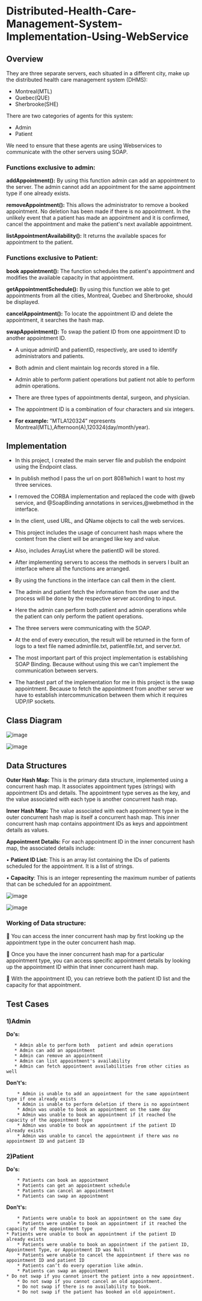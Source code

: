 # Distributed-Health-Care-Management-System-Implementation-Using-WebService

## Overview


They are three separate servers, each situated in a different city, make up the distributed health care management system (DHMS):
* Montreal(MTL)
* Quebec(QUE)
* Sherbrooke(SHE)


There are two categories of agents for this system:

* Admin
* Patient 

We need to ensure that these agents are using Webservices to communicate with the other servers using SOAP.


### Functions exclusive to admin:

**addAppointment():** By using this function admin can add an appointment to the server. The admin cannot add an appointment for the same appointment type if one already exists.

**removeAppointment():** This allows the administrator to remove a booked appointment. No deletion has been made if there is no appointment. In the unlikely event that a patient has made an appointment and it is confirmed, cancel the appointment and make the patient's next available appointment.

**listAppointmentAvailability():** It returns the available spaces for appointment to the patient.


### Functions exclusive to Patient:

**book appointment():** The function schedules the patient's appointment and modifies the available capacity in that appointment.


**getAppointmentSchedule():** By using this function we able to get appointments from all the cities, Montreal, Quebec and Sherbrooke, should be displayed.


**cancelAppointment():** To locate the appointment ID and delete the appointment, it searches the hash map.

**swapAppointment():** To swap the patient ID from one appointment ID to another appointment ID.


* A unique adminID and patientID, respectively, are used to identify administrators and patients.

* Both admin and client maintain log records stored in a file.

* Admin able to perform patient operations but patient not able to perform admin operations.

* There are three types of appointments dental, surgeon, and physician.

* The appointment ID is a combination of four characters and six integers.

* **For example:** ”MTLA120324” represents Montreal(MTL),Afternoon(A),120324(day/month/year).


## Implementation

*	In this project, I created the main server file and publish the endpoint using the Endpoint class.

*	In publish method I pass the url on port 8081which I want to host my three services.

*	I removed the CORBA implementation and replaced the code with @web service, and @SoapBinding annotations in services,@webmethod in the interface.

*	In the client, used URL, and QName objects to call the web services.

*	This project includes the usage of concurrent hash maps where the content from the client will be arranged like key and value.

*	Also, includes ArrayList where the patientID will be stored.

*	 After implementing servers to access the methods in servers I built an interface where all the functions are arranged.

*	By using the functions in the interface can call them in the client.

*	The admin and patient fetch the information from the user and the process will be done by the respective server according to input.

*	Here the admin can perform both patient and admin operations while the patient can only perform the patient operations.

*	The three servers were communicating with the SOAP.

*	At the end of every execution, the result will be returned in the form of logs to a text file named adminfile.txt, patientfile.txt, and server.txt.

*	The most important part of this project implementation is establishing SOAP Binding. Because without using this we can’t implement the communication between servers.

*	The hardest part of the implementation for me in this project is the swap appointment. Because to fetch the appointment from another server we have to establish intercommunication between them which it requires UDP/IP sockets.

## Class Diagram

![image](https://github.com/naveen777-github/-Distributed-Health-Care-Management-System-Implementation-Using-Web-Service/assets/85072641/23a76737-0c84-43b7-8c5e-1656606c0a64)

![image](https://github.com/naveen777-github/-Distributed-Health-Care-Management-System-Implementation-Using-Web-Service/assets/85072641/337ae482-0475-44e3-b5c6-65c6bd5abb88)

## Data Structures

**Outer Hash Map:** This is the primary data structure, implemented using a concurrent hash map. It associates appointment types (strings) with appointment IDs and details. The appointment type serves as the key, and the value associated with each type is another concurrent hash map.

**Inner Hash Map:** The value associated with each appointment type in the outer concurrent hash map is itself a concurrent hash map. This inner concurrent hash map contains appointment IDs as keys and appointment details as values.


**Appointment Details:** For each appointment ID in the inner concurrent hash map, the associated details include:

•	**Patient ID List:** This is an array list containing the IDs of patients scheduled for the appointment. It is a list of strings.

•	**Capacity**: This is an integer representing the maximum number of patients that can be scheduled for an appointment.

![image](https://github.com/naveen777-github/-Distributed-Health-Care-Management-System-Implementation-Using-Web-Service/assets/85072641/0dac795d-ca55-4d34-8a91-8a2abda58a6f)

![image](https://github.com/naveen777-github/-Distributed-Health-Care-Management-System-Implementation-Using-Web-Service/assets/85072641/69cbccfd-57c8-4c03-af57-cb96a674ba86)

### Working of Data structure:

	You can access the inner concurrent hash map by first looking up the appointment type in the outer concurrent hash map.

	Once you have the inner concurrent hash map for a particular appointment type, you can access specific appointment details by looking up the appointment ID within that inner concurrent hash map.

	With the appointment ID, you can retrieve both the patient ID list and the capacity for that appointment.

## Test Cases

### 1)Admin

  **Do's:**
  
       * Admin able to perform both   patient and admin operations
       * Admin can add an appointment
       * Admin can remove an appointment
       * Admin can list appointment's availability
       * Admin can fetch appointment availabilities from other cities as well
       
  **Don't's:**
  
        * Admin is unable to add an appointment for the same appointment type if one already exists
        * Admin is unable to perform deletion if there is no appointment
        * Admin was unable to book an appointment on the same day
        * Admin was unable to book an appointment if it reached the capacity of the appointment type
        * Admin was unable to book an appointment if the patient ID already exists
        * Admin was unable to cancel the appointment if there was no appointment ID and patient ID
	
### 2)Patient

 **Do's:** 
 
        * Patients can book an appointment 
        * Patients can get an appointment schedule
        * Patients can cancel an appointment
        * Patients can swap an appointment
	
**Don't's:**	

        * Patients were unable to book an appointment on the same day
        * Patients were unable to book an appointment if it reached the capacity of the appointment type
	* Patients were unable to book an appointment if the patient ID already exists
        * Patients were unable to book an appointment if the patient ID, Appointment Type, or Appointment ID was Null	
        * Patients were unable to cancel the appointment if there was no appointment ID and patient ID
        * Patients can’t do every operation like admin.
        * Patients can swap an appointment
	* Do not swap if you cannot insert the patient into a new appointment.
        * Do not swap if you cannot cancel an old appointment.	
        * Do not swap if there is no availability to book.
        * Do not swap if the patient has booked an old appointment.













